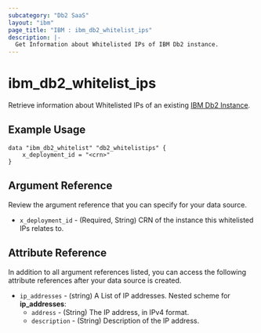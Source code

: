 ```yaml
---
subcategory: "Db2 SaaS"
layout: "ibm"
page_title: "IBM : ibm_db2_whitelist_ips"
description: |-
  Get Information about Whitelisted IPs of IBM Db2 instance.
---
```


# ibm_db2_whitelist_ips

Retrieve information about Whitelisted IPs of an existing [IBM Db2 Instance](https://cloud.ibm.com/docs/Db2onCloud).

## Example Usage

```hcl
data "ibm_db2_whitelist" "db2_whitelistips" {
    x_deployment_id = "<crn>"
}
```

## Argument Reference

Review the argument reference that you can specify for your data source.

* `x_deployment_id` - (Required, String) CRN of the instance this whitelisted IPs relates to.

## Attribute Reference

In addition to all argument references listed, you can access the following attribute references after your data source is created.
* `ip_addresses` - (string) A List of IP addresses.
Nested scheme for **ip_addresses**:
    * `address` - (String) The IP address, in IPv4 format.
    * `description` - (String) Description of the IP address.